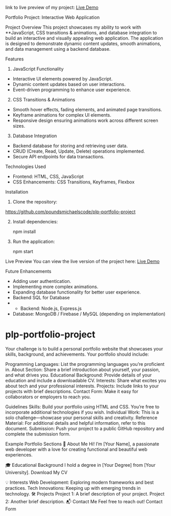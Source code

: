 link to live preview of my project: 
[Live Demo](https://plp-portfolio-project.vercel.app/)



Portfolio Project: Interactive Web Application

 Project Overview
This project showcases my ability to work with **JavaScript, CSS transitions & animations, and database integration
to build an interactive and visually appealing web application. The application is designed to demonstrate dynamic content updates, smooth animations, and data management using a backend database.

 Features

1. JavaScript Functionality
- Interactive UI elements powered by JavaScript.
- Dynamic content updates based on user interactions.
- Event-driven programming to enhance user experience.

 2. CSS Transitions & Animations
- Smooth hover effects, fading elements, and animated page transitions.
- Keyframe animations for complex UI elements.
- Responsive design ensuring animations work across different screen sizes.

 3. Database Integration
- Backend database for storing and retrieving user data.
- CRUD (Create, Read, Update, Delete) operations implemented.
- Secure API endpoints for data transactions.

Technologies Used
- Frontend: HTML, CSS, JavaScript
- CSS Enhancements: CSS Transitions, Keyframes, Flexbox


 Installation

1. Clone the repository:
   
 https://github.com/poundsmichaelscode/plp-portfolio-project
   
2. Install dependencies:
   
   npm install
   
3. Run the application:
   
   npm start
  
 Live Preview
You can view the live version of the project here: [Live Demo](https://plp-portfolio-project.vercel.app/)

Future Enhancements
- Adding user authentication.
- Implementing more complex animations.
- Expanding database functionality for better user experience.
- Backend SQL for Database
- - Backend: Node.js, Express.js
- Database: MongoDB / Firebase / MySQL (depending on implementation)



























# plp-portfolio-project


Your challenge is to build a personal portfolio website that showcases your skills, background, and achievements. Your portfolio should include:

Programming Languages: List the programming languages you’re proficient in.
About Section: Share a brief introduction about yourself, your passion, and what drives you.
Educational Background: Provide details of your education and include a downloadable CV.
Interests: Share what excites you about tech and your professional interests.
Projects: Include links to your projects with brief descriptions.
Contact Form: Make it easy for collaborators or employers to reach you.


 Guidelines
Skills: Build your portfolio using HTML and CSS. You’re free to incorporate additional technologies if you wish.
Individual Work: This is a solo challenge—showcase your personal skills and creativity.
Reference Material: For additional details and helpful information, refer to this document.
Submission: Push your project to a public GitHub repository and complete the submission form.

Example Portfolio Sections
📝 About Me
Hi! I’m [Your Name], a passionate web developer with a love for creating functional and beautiful web experiences.

🎓 Educational Background
I hold a degree in [Your Degree] from [Your University].
Download My CV

💡 Interests
Web Development: Exploring modern frameworks and best practices.
Tech Innovations: Keeping up with emerging trends in technology.
🛠️ Projects
Project 1: A brief description of your project.
Project 2: Another brief description.
📬 Contact Me
Feel free to reach out! Contact Form
